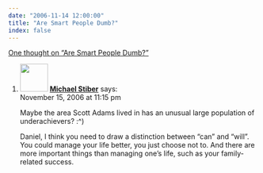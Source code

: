 ```yaml
---
date: "2006-11-14 12:00:00"
title: "Are Smart People Dumb?"
index: false
---
```


[One thought on &ldquo;Are Smart People Dumb?&rdquo;](/lemire/blog/2006/11-14-are-smart-people-dumb)

<ol class="comment-list">
<li id="comment-48326" class="comment even thread-even depth-1">
<div class="comment-author vcard">
<img alt src="https://secure.gravatar.com/avatar/dada9de44173d6c1b13691554ef8e974?s=56&#038;d=mm&#038;r=g" srcset="https://secure.gravatar.com/avatar/dada9de44173d6c1b13691554ef8e974?s=112&#038;d=mm&#038;r=g 2x" class="avatar avatar-56 photo" height="56" width="56" decoding="async" /> <b class="fn"><a href="https://expert-opinion.blogspot.com/" class="url" rel="ugc external nofollow">Michael Stiber</a></b> <span class="says">says:</span> </div>
<div class="comment-metadata"><time datetime="2006-11-15T23:15:40+00:00">November 15, 2006 at 11:15 pm</time></a> </div>
<div class="comment-content">
<p>Maybe the area Scott Adams lived in has an unusual large population of underachievers? :^)</p>
<p>Daniel, I think you need to draw a distinction between &ldquo;can&rdquo; and &ldquo;will&rdquo;. You could manage your life better, you just choose not to. And there are more important things than managing one&rsquo;s life, such as your family-related success.</p>
</div>
</li>
</ol>
